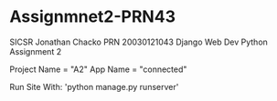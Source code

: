 # Assignmnet2-PRN43
SICSR Jonathan Chacko PRN 20030121043 Django Web Dev Python Assignment 2

Project Name = "A2"
App Name = "connected"

Run Site With: 'python manage.py runserver'
